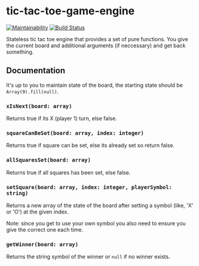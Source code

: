 # tic-tac-toe-game-engine 
[![Maintainability](https://api.codeclimate.com/v1/badges/9ef11b4e9786f6fa4d38/maintainability)](https://codeclimate.com/github/Nicklas766/tic-tac-toe-game-engine/maintainability)
[![Build Status](https://travis-ci.org/Nicklas766/tic-tac-toe-game-engine.svg?branch=master)](https://travis-ci.org/Nicklas766/tic-tac-toe-game-engine)

Stateless tic tac toe engine that provides a set of pure functions. You give 
the current board and additional arguments (if neccessary) and get back something.

## Documentation

It's up to you to maintain state of the board, the starting state should be `Array(9).fill(null)`.

### `xIsNext(board: array)`
Returns true if its X (player 1) turn, else false.

### `squareCanBeSet(board: array, index: integer)`
Returns true if square can be set, else its already set so return false.

### `allSquaresSet(board: array)`
Returns true if all squares has been set, else false.

### `setSquare(board: array, index: integer, playerSymbol: string)`
Returns a new array of the state of the board after setting a symbol (like, 'X' or 'O') at the given index.

Note: since you get to use your own symbol you also need to ensure you give the correct one each time.

### `getWinner(board: array)`
Returns the string symbol of the winner or `null` if no winner exists.
